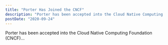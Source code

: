 ```yaml
---
title: "Porter Has Joined the CNCF"
description: "Porter has been accepted into the Cloud Native Computing Foundation (CNCF)"
postDate: "2020-09-24"
---
```


Porter has been accepted into the Cloud Native Computing Foundation (CNCF)...
